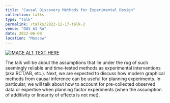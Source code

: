 ```yaml
---
title: "Causal Discovery Methods for Experimental Design"
collection: talks
type: "Talk"
permalink: /talks/2022-12-17-talk-2
venue: "ODS AI Ru"
date: 2022-06-08
location: "Moscow"
---
```



[![IMAGE ALT TEXT HERE](https://gregory-ch.github.io/files/kats.webp)](https://youtu.be/kMkIndQvLr8)

The talk will be about the assumptions that lie under the rug of such seemingly reliable and time-tested methods as experimental interventions (aka RCT/AB, etc.). Next, we are expected to discuss how modern graphical methods from causal inference can be useful for planning experiments. In particular, we will talk about how to account for pre-collected observed data or expertise when planning factor experiments (when the assumption of additivity or linearity of effects is not met).